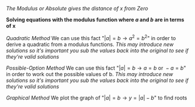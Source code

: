 *The Modulus or Absolute gives the distance of x from Zero*

**Solving equations with the modulus function where $a$ and $b$ are in terms of x**

*Quadratic Method*
We can use this fact "$|a|=b\to a^{2}=b^{2}$" in order to derive a quadratic from a modulus functions. *This may introduce new solutions so it's important you sub the values back into the original to see if they're valid solutions*

*Possible-Option Method*
We can use this fact "$|a|=b\to a=b \text{ or }-a=b$" in order to work out the possible values of b. *This may introduce new solutions so it's important you sub the values back into the original to see if they're valid solutions*

*Graphical Method*
We plot the graph of "$|a|=b\to y=|a|- b$" to find roots